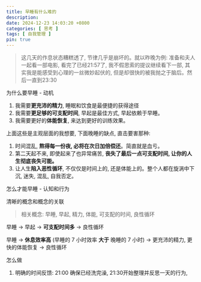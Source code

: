 ```yaml
---
title: 早睡有什么难的
description: 
date: 2024-12-23 14:03:20 +0800
categories: [ 思考 ]
tags: [ 自我管理 ]
pin: true
---
```


> 这几天的作息状态糟糕透了, 节律几乎是崩坏的。就以昨晚为例: 准备和夫人一起看一部电影, 看完了已经21:57了, 我不假思索的提议继续看下一部, 其实我是能感受到心理的一丝微妙起伏的, 但是却很快的被我抛之于脑后。然后一直到23:30



为什么要早睡 - 动机

1. 我需要**更充沛的精力**, 睡眠和饮食是最便捷的获得途径
2. 我需要**更足够的可支配时间**, 早起是最佳方式, 早起依赖于早睡。
3. 我需要更好的**体能恢复**, 来达到更好的训练效果。

上面这些是主观层面的我想要, 下面晚睡的缺点, 直击要害那种:

1. 时间混乱, **熬得每一份夜, 必将在次日加倍偿还**。简直就是血亏。
2. 第二天起不来, 即使起来了也异常痛苦, **丧失了最后一点可支配时间, 让你的人生彻底丧失可能。**
3. 让人生**陷入恶性循环**, 不仅仅是时间上的, 还是体能上的。整个人都在旋涡中下沉, 迷失, 混乱, 自我否定。



怎么才能早睡 - 认知和行为

清晰的概念和概念的关联

> 相关概念: 早睡, 早起, 精力, 体能, 可支配的时间, 良性循环

早睡 -> 早起 -> **可支配时间多** -> 良性循环

早睡 -> **休息效率高** (早睡的 7 小时效率 **大于** 晚睡的 7 小时)   -> 更充沛的精力, 更快的体能恢复 -> 良性循环



怎么做

1. 明确的时间反馈: 21:00 确保已经洗完澡, 21:30开始整理并反思一天的行为, 





